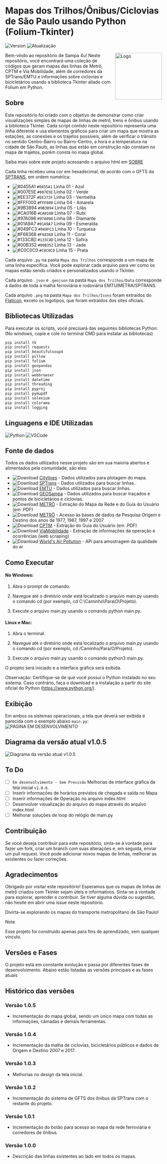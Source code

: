 # Mapas dos Trilhos/Ônibus/Ciclovias de São Paulo usando Python (Folium-Tkinter)
![Version](https://img.shields.io/badge/Vers%C3%A3o-1.0.5-blue.svg)
![Atualização](https://img.shields.io/badge/Atualiza%C3%A7%C3%A3o-20/10/2023-green.svg)

<img align="right" src="https://github.com/Rafabs/Sampa-4-u/blob/main/Mapa%20dos%20Trilhos/Icons/SP4U.gif" alt="Logo" width="150" height="150" />

Bem-vindo ao repositório de Sampa 4u! Neste repositório, você encontrará uma coleção de códigos que geram mapas das linhas de Metrô, CPTM e Via Mobilidade, além de corredores da SPTrans/EMTU e informações sobre ciclovias e bicicletários usando a biblioteca Tkinter aliado com Folium em Python.

## Sobre

Este repositório foi criado com o objetivo de demonstrar como criar visualizações simples de mapas de linhas de metrô, trens e ônibus usando a biblioteca Tkinter. Cada script contido neste repositório representa uma linha diferente e usa elementos gráficos para criar um mapa que mostra as estações, as conexões e os trajetos possíveis, além de verificar o trânsito no sentido Centro-Bairro ou Bairro-Centro, a hora e a temperatura na cidade de São Paulo, as linhas que estão em construção não constam no mapa de trajetos, porém consta no mapa global.

Saiba mais sobre este projeto acessando o arquivo html em [SOBRE](https://github.com/Rafabs/Sampa-4-u/blob/main/Mapa%20dos%20Trilhos/Sobre/index.html)

Cada linha recebeu uma cor em hexadecimal, de acordo com o GFTS da [SPTRANS](https://www.sptrans.com.br/desenvolvedores/login-desenvolvedores/), em ordem numérica:
- ![#0455A1](https://via.placeholder.com/15/0455A1/000000?text=+) `#0455A1` Linha 01 - Azul 
- ![#007E5E](https://via.placeholder.com/15/007E5E/000000?text=+) `#007E5E` Linha 02 - Verde  
- ![#EE372F](https://via.placeholder.com/15/EE372F/000000?text=+) `#EE372F` Linha 03 - Vermelha 
- ![#FFF000](https://via.placeholder.com/15/FFF000/000000?text=+) `#FFF000` Linha 04 - Amarela   
- ![#9B3894](https://via.placeholder.com/15/9B3894/000000?text=+) `#9B3894` Linha 05 - Lilás 
- ![#CA016B](https://via.placeholder.com/15/CA016B/000000?text=+) `#CA016B` Linha 07 - Rubi 
- ![#97A098](https://via.placeholder.com/15/97A098/000000?text=+) `#97A098` Linha 08 - Diamante 
- ![#01A9A7](https://via.placeholder.com/15/01A9A7/000000?text=+) `#01A9A7` Linha 09 - Esmeralda 
- ![#049FC3](https://via.placeholder.com/15/049FC3/000000?text=+) `#049FC3` Linha 10 - Turquesa 
- ![#F68368](https://via.placeholder.com/15/F68368/000000?text=+) `#F68368` Linha 11 - Coral 
- ![#133C8D](https://via.placeholder.com/15/133C8D/000000?text=+) `#133C8D` Linha 12 - Safira 
- ![#00B352](https://via.placeholder.com/15/00B352/000000?text=+) `#00B352` Linha 13 - Jade 
- ![#C0C0C0](https://via.placeholder.com/15/C0C0C0/000000?text=+) `#C0C0C0` Linha 15 - Prata 

Cada arquivo `.py` na pasta `Mapa dos Trilhos` corresponde a um mapa de uma linha específica. Você pode explorar cada arquivo para ver como os mapas estão sendo criados e personalizados usando o Tkinter.

Cada arquivo `.json` e `.geojson` na pasta `Mapa dos Trilhos/Data` corresponde a dados de toda a malha ferroviária e rodoviária EMTU/METRA/SPTRANS. 

Cada arquivo `.png` na pasta `Mapa dos Trilhos/Icons` foram extraídos do [Flaticon](https://www.flaticon.com/), exceto os logotipos, que foram extraídos dos sites oficiais.

## Bibliotecas Utilizadas

Para executar os scripts, você precisará das seguintes bibliotecas Python:
(No windows, copie e cole no terminal CMD para instalar as bibliotecas)
```python
pip install tk
pip install requests
pip install beautifulsoup4
pip install pillow
pip install folium
pip install geopandas
pip install json
pip install webbrowser
pip install datetime
pip install threading
pip install pyproj
pip install pymupdf
pip install selenium
pip install colorama
pip install logging
```

## Linguagens e IDE Utilizadas

![Python](https://img.shields.io/badge/Python-14354C?style=for-the-badge&logo=python&logoColor=white)
![VSCode](https://img.shields.io/badge/Visual_Studio_Code-0078D4?style=for-the-badge&logo=visual%20studio%20code&logoColor=white)

## Fonte de dados

Todos os dados utilizados nesse projeto são em sua maioria abertos e alimentados pela comunidade, são eles:
- ![Download](https://img.shields.io/badge/Último_Download-23/10/2023-white.svg) [Citylines](https://www.citylines.co/data?city=sao-paulo#city) - Dados utilizados para plotagem do mapa.
- ![Download](https://img.shields.io/badge/Último_Download-23/10/2023-white.svg) [SPTrans](https://www.sptrans.com.br/desenvolvedores/perfil-desenvolvedor/) - Dados utilizados para buscar linhas.
- ![Download](https://img.shields.io/badge/Último_Download-09/03/2020-white.svg) [EMTU](https://www.emtu.sp.gov.br/emtu/dados-abertos/dados-abertos-principal/acesse-os-dados-abertos.fss) - Dados utilizados para buscar linhas.
- ![Download](https://img.shields.io/badge/Último_Download-20/10/2023-white.svg) [GEOSampa](https://geosampa.prefeitura.sp.gov.br/PaginasPublicas/_SBC.aspx) - Dados utilizados para buscar traçados e pontos de bicicletários e ciclovias. 
- ![Download](https://img.shields.io/badge/Último_Download-20/10/2023-white.svg) [METRÔ](https://www.metro.sp.gov.br/) - Extração do Mapa da Rede e do Guia do Usuário (em .PDF)
- ![Download](https://img.shields.io/badge/Último_Download-20/10/2023-white.svg) [METRÔ](http://catalogo.governoaberto.sp.gov.br/dataset/869-pesquisa-origem-e-destino) - Acesso às bases de dados da Pesquisa Origem e Destino dos anos de 1977, 1987, 1997 e 2007
- ![Download](https://img.shields.io/badge/Último_Download-20/10/2023-white.svg) [CPTM](https://www.cptm.sp.gov.br/Pages/Home.aspx) - Extração do Guia do Usuário (em .PDF)
- ![Download](https://img.shields.io/badge/Último_Download-Não_Aplicável-white.svg) [ViaMobilidade](https://www.viamobilidade.com.br/) - Extração de informações da operação e ocorrências (web scraping)
- ![Download](https://img.shields.io/badge/Último_Download-Não_Aplicável-white.svg) [World's Air Pollution](https://waqi.info/) - APi para amostragem da qualidade do ar

## Como Executar

#### No Windows:

1. Abra o prompt de comando.

2. Navegue até o diretório onde está localizado o arquivo main.py usando o comando cd (por exemplo, cd C:\Caminho\Para\O\Projeto).

3. Execute o arquivo main.py usando o comando python main.py.

#### Linux e Mac:

1. Abra o terminal.

2. Navegue até o diretório onde está localizado o arquivo main.py usando o comando cd (por exemplo, cd /Caminho/Para/O/Projeto).

3. Execute o arquivo main.py usando o comando python3 main.py.

O projeto será iniciado e a interface gráfica será exibida.

Observação: Certifique-se de que você possui o Python instalado no seu sistema. Caso contrário, faça o download e a instalação a partir do site oficial do Python (https://www.python.org/).

## Exibição

Em ambos os sistemas operacionais, a tela que deverá ser exibida é parecida com o exemplo abaixo ```main.py```:
![PÁGINA EM DESENVOLVIMENTO](https://github.com/Rafabs/Sampa-4-u/blob/main/Diagrama/Hist%C3%B3rico/app_v1.0.5.jpg)

## Diagrama da versão atual v1.0.5
![Diagrama da versão atual v1.0.5](https://github.com/Rafabs/Sampa-4-u/blob/main/Diagrama/diagrama_v1.0.5.png)

## To Do
- [ ] ```Em desenvolvimento - Sem Previsão``` Melhorias de interface gráfica da tela inicial ```v1.0.6```.
- [ ] Inserir informações de horários previstos de chegada e saída no Mapa
- [ ] Inserir informações de Operação no arquivo index.html
- [ ] Desenvolver visualização do arquivo do mapa através do arquivo index.html
- [ ] Melhorar soluções de loop do relógio de main.py

## Contribuição

Se você deseja contribuir para este repositório, sinta-se à vontade para fazer um fork, criar um branch com suas alterações e, em seguida, enviar um pull request. Você pode adicionar novos mapas de linhas, melhorar as existentes ou fazer correções.

## Agradecimentos

Obrigado por visitar este repositório! Esperamos que os mapas de linhas de metrô criados com Tkinter sejam úteis e informativos. Sinta-se à vontade para explorar, aprender e contribuir. Se tiver alguma dúvida ou sugestão, não hesite em abrir uma issue neste repositório.

Divirta-se explorando os mapas do transporte metropolitano de São Paulo!

> [!NOTE]
> Esse projeto foi construído apenas para fins de aprendizado, sem qualquer vínculo.

## Versões e Fases

O projeto está em constante evolução e passa por diferentes fases de desenvolvimento. Abaixo estão listadas as versões principais e as fases atuais

## Histórico das versões

### Versão 1.0.5

- Incrementação do mapa global, sendo um único mapa com todas as informações, câmadas e demais ferramentas.

### Versão 1.0.4

- Incrementação da malha de ciclovias, bicicletários públicos e dados de Origem e Destino 2007 e 2017.
  
### Versão 1.0.3

- Melhorias no design da tela inicial.

### Versão 1.0.2

- Incrementação do sistema de GFTS dos ônibus da SPTrans com o restante do projeto.

### Versão 1.0.1

- Incrementação do botão para acesso ao mapa da rede ferroviária e corredores de ônibus.
 
### Versão 1.0.0

- Descrição das linhas existentes ao lado em todos os mapas.

